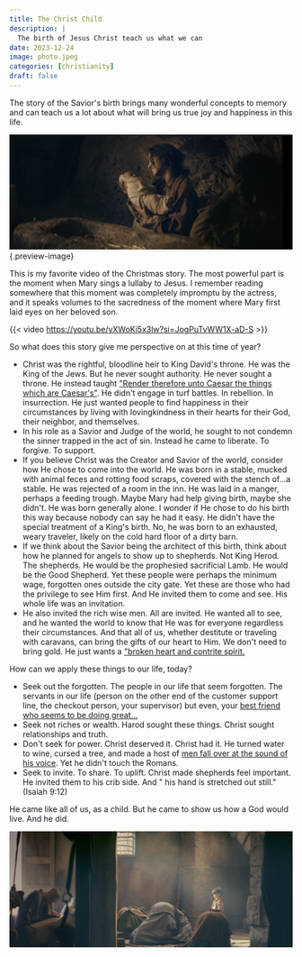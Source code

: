 ```yaml
---
title: The Christ Child
description: |
  The birth of Jesus Christ teach us what we can 
date: 2023-12-24
image: photo.jpeg
categories: [christianity]
draft: false
---
```


The story of the Savior's birth brings many wonderful concepts to memory and can teach us a lot about what will bring us true joy and happiness in this life. 

![](photo.jpeg){.preview-image}

This is my favorite video of the Christmas story. The most powerful part is the moment when Mary sings a lullaby to Jesus. I remember reading somewhere that this moment was completely impromptu by the actress, and it speaks volumes to the sacredness of the moment where Mary first laid eyes on her beloved son. 

{{< video https://youtu.be/yXWoKi5x3lw?si=JogPuTvWW1X-aD-S >}}

So what does this story give me perspective on at this time of year?

- Christ was the rightful, bloodline heir to King David's throne. He was the King of the Jews. But he never sought authority. He never sought a throne. He  instead taught ["Render therefore unto Caesar the things which are Caesar's"](https://www.churchofjesuschrist.org/study/scriptures/nt/matt/22?id=p17-p21&lang=eng#p17). He didn't engage in turf battles. In rebellion. In insurrection. He just wanted people to find happiness in their circumstances by living with lovingkindness in their hearts for their God, their neighbor, and themselves. 
- In his role as a Savior and Judge of the world, he sought to not condemn the sinner trapped in the act of sin. Instead he came to liberate. To forgive. To support. 
- If you believe Christ was the Creator and Savior of the world, consider how He chose to come into the world. He was born in a stable, mucked with animal feces and rotting food scraps, covered with the stench of...a stable. He was rejected of a room in the inn. He was laid in a manger, perhaps a feeding trough. Maybe Mary had help giving birth, maybe she didn't. He was born generally alone. I wonder if He chose to do his birth this way because nobody can say he had it easy. He didn't have the special treatment of a King's birth. No, he was born to an exhausted, weary traveler, likely on the cold hard floor of a dirty barn. 
- If we think about the Savior being the architect of this birth, think about how he planned for angels to show up to shepherds. Not King Herod. The shepherds. He would be the prophesied sacrificial Lamb. He would be the Good Shepherd. Yet these people were perhaps the minimum wage, forgotten ones outside the city gate. Yet these are those who had the privilege to see Him first. And He invited them to come and see. His whole life was an invitation.
- He also invited the rich wise men. All are invited. He wanted all to see, and he wanted the world to know that He was for everyone regardless their circumstances. And that all of us, whether destitute or traveling with caravans, can bring the gifts of our heart to Him. We don't need to bring gold. He just wants a ["broken heart and contrite spirit.](https://www.churchofjesuschrist.org/study/scriptures/bofm/3-ne/9?id=p20&lang=eng#p20)

How can we apply these things to our life, today?

- Seek out the forgotten. The people in our life that seem forgotten. The servants in our life (person on the other end of the customer support line, the checkout person, your supervisor) but even, your [best friend who seems to be doing great...](https://youtu.be/tX8TgVR33KM?si=Jdwq-B9W0dhWYhLA)
- Seek not riches or wealth. Harod sought these things. Christ sought relationships and truth. 
- Don't seek for power. Christ deserved it. Christ had it. He turned water to wine, cursed a tree, and made a host of  [men fall over at the sound of his voice](https://www.churchofjesuschrist.org/study/scriptures/nt/john/18?id=p4-p6&lang=eng#p4). Yet he didn't touch the Romans. 
- Seek to invite. To share. To uplift. Christ made shepherds feel important. He invited them to his crib side. And " his hand is stretched out still." (Isaiah 9:12)

He came like all of us, as a child. But he came to show us how a God would live. And he did. 

![The Christ as a Child, before worshipping Wise men](standing.jpeg)